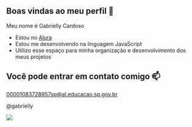 ## Boas vindas ao meu perfil 👋

Meu nome é Gabrielly Cardoso

- Estou no [Alura](https://www.alura.com.br)
- Estou me desenvolvendo na linguagem JavaScript
- Utilizo esse espaço para minha organização e desenvolvimento dos meus projetos

## Você pode entrar em contato comigo 📫

00001083728957sp@al.educacao.sp.gov.br

@gabrielly

![](https://media.tenor.com/aARMnEHFZxQAAAAi/todoro-miyazaki.gif)

